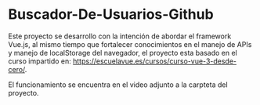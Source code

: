 # Buscador-De-Usuarios-Github

Este proyecto se desarrollo con la intención de abordar el framework Vue.js, al mismo tiempo que fortalecer conocimientos en el manejo de APIs y manejo de localStorage del navegador, el proyecto esta basado en el curso impartido en: https://escuelavue.es/cursos/curso-vue-3-desde-cero/.

El funcionamiento se encuentra en el video adjunto a la carpteta del proyecto.

